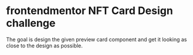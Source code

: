 # frontendmentor NFT Card Design challenge
The goal is design the given preview card component and get it looking as close to the design as possible.
